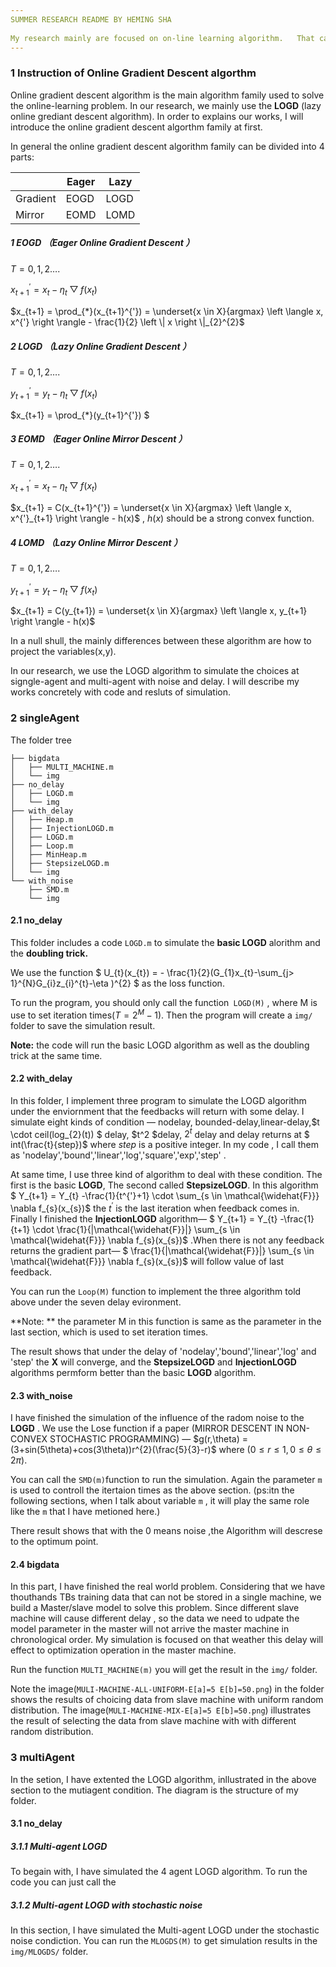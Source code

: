 ```yaml
---
SUMMER RESEARCH README BY HEMING SHA
 
My research mainly are focused on on-line learning algorithm.   That can be divided into two parts — single-agent and multi-agent. I will fully illustrate my results in the following parts.
---
```


### 1 Instruction of Online Gradient Descent algorthm

Online gradient descent algorithm is the main algorithm family used to solve the online-learning problem.  In our research, we mainly use the **LOGD** (lazy online grediant descent algorithm). In order to explains our works, I will introduce the online gradient descent algorthm family at first.

In general the online gradient descent algorithm family can be divided into 4 parts:

|          | Eager | Lazy |
| -------- | ----- | ---- |
| Gradient | EOGD  | LOGD |
| Mirror   | EOMD  | LOMD |

##### 1 EOGD  （Eager Online Gradient Descent ）

$T = 0,1,2….$

$x_{t+1}^{'} = x_{t} - \eta_{t} \bigtriangledown f(x_{t})$ 

$x_{t+1} = \prod_{*}(x_{t+1}^{'}) = \underset{x \in X}{argmax} \left \langle x, x^{'}  \right \rangle - \frac{1}{2} \left \| x \right \|_{2}^{2}$

##### 2 LOGD  （Lazy Online Gradient Descent ）

$T = 0,1,2….$

$y_{t+1}^{'} = y_{t} - \eta_{t} \bigtriangledown f(x_{t})$ 

$x_{t+1} = \prod_{*}(y_{t+1}^{'}) $  

##### 3 EOMD  （Eager Online Mirror Descent ）

$T = 0,1,2….$

$x_{t+1}^{'} = x_{t} - \eta_{t} \bigtriangledown f(x_{t})$ 

$x_{t+1} = C(x_{t+1}^{'}) =  \underset{x \in X}{argmax} \left \langle x, x^{'}_{t+1}  \right \rangle - h(x)$  , $h(x)$ should be a strong convex function.

##### 4  LOMD  （Lazy Online Mirror Descent ）

$T = 0,1,2….$

$y_{t+1}^{'} = y_{t} - \eta_{t} \bigtriangledown f(x_{t})$ 

$x_{t+1} = C(y_{t+1}) =  \underset{x \in X}{argmax} \left \langle x, y_{t+1}  \right \rangle - h(x)$  

In a null shull, the mainly differences between these algorithm are how to project the variables(x,y). 

In our research, we use the LOGD algorithm to simulate the choices at signgle-agent and multi-agent with noise and delay. I will describe my works concretely with code and resluts of simulation.

### 2 singleAgent 

The folder tree

```
├── bigdata
│   ├── MULTI_MACHINE.m
│   └── img
├── no_delay
│   ├── LOGD.m
│   └── img
├── with_delay
│   ├── Heap.m
│   ├── InjectionLOGD.m
│   ├── LOGD.m
│   ├── Loop.m
│   ├── MinHeap.m
│   ├── StepsizeLOGD.m
│   └── img
└── with_noise
    ├── SMD.m
    └── img
```

#### 2.1 no_delay

This folder includes a code `LOGD.m`  to simulate the **basic LOGD** alorithm and the **doubling trick.**

We use the function $ U_{t}(x_{t}) = - \frac{1}{2}(G_{1}x_{t}-\sum_{j> 1}^{N}G_{i}z_{i}^{t}-\eta )^{2} $ as the loss function.

To run the program, you should only call the function` LOGD(M)` , where M is use to set iteration times($T = 2^M -1$). Then the program will create a `img/` folder to save the simulation result. 

**Note:** the code will run the basic LOGD algorithm as well as the doubling trick at the same time.

#### 2.2 with_delay

In this folder, I implement three program to simulate the LOGD algorithm under the enviornment that the feedbacks will return with some delay. I simulate  eight kinds of condition — nodelay, bounded-delay,linear-delay,$t \cdot ceil(log_{2}(t)) $ delay, $t^2 $delay, $2^t$ delay and delay returns at $ int(\frac{t}{step})$ where *step* is a positive integer. In my code , I call them as 'nodelay','bound','linear','log','square','exp','step' . 

At same time, I use three kind of algorithm to deal with these condition. The first is the basic **LOGD**, The second called **StepsizeLOGD**. In this algorithm $ Y_{t+1} = Y_{t} -\frac{1}{t^{'}+1} \cdot  \sum_{s \in \mathcal{\widehat{F}}} \nabla f_{s}(x_{s})$ the $t^{'}$ is the last iteration when feedback comes in. Finally I finished the **InjectionLOGD** algorithm— $ Y_{t+1} = Y_{t} -\frac{1}{t+1} \cdot \frac{1}{|\mathcal{\widehat{F}}|} \sum_{s \in \mathcal{\widehat{F}}} \nabla f_{s}(x_{s})$ .When there is not any feedback returns the gradient part— $ \frac{1}{|\mathcal{\widehat{F}}|} \sum_{s \in \mathcal{\widehat{F}}} \nabla f_{s}(x_{s})$  will follow value of  last feedback. 

You can run the `Loop(M)` function to implement the three algorithm told above under the seven delay evironment. 

**Note: ** the parameter M in this function is same as the parameter in the last section, which is used to set iteration times.

The result shows that under the delay of 'nodelay','bound','linear','log' and 'step' the **X** will converge, and the **StepsizeLOGD** and **InjectionLOGD**  algorithms permform better than the basic **LOGD** algorithm.

#### 2.3 with_noise

I have finished the simulation of the influence of the radom noise to the **LOGD** . We use the Lose function if a paper (MIRROR DESCENT IN NON-CONVEX STOCHASTIC PROGRAMMING) — $g(r,\theta) = (3+sin(5\theta)+cos(3\theta))r^{2}(\frac{5}{3}-r)$ where ($0\leq r \leq 1, 0\leq \theta \leq 2\pi$).

You can call the `SMD(m)`function to run the simulation. Again the parameter `m` is used to controll the itertaion times as the above section. (ps:itn the following sections, when I talk about variable `m` , it will play the same role like the `m` that I have metioned here.)

There result shows that with the 0 means noise ,the Algorithm will descrese to the optimum point.

#### 2.4  bigdata

In this part, I have finished the real world problem. Considering that we have thouthands TBs training data that can not be stored in a single machine, we build a Master/slave  model to solve this problem. Since different slave  machine will cause different delay , so the data we need to udpate the model parameter in the master will not arrive the master machine in chronological order. My simulation is focused on that weather this delay will effect to optimization operation in the master machine. 

Run the function `MULTI_MACHINE(m)` you will get the result in the `img/` folder.

Note the image(`MULI-MACHINE-ALL-UNIFORM-E[a]=5 E[b]=50.png`) in the folder shows the results of choicing data from slave machine with uniform random distribution. The image(`MULI-MACHINE-MIX-E[a]=5 E[b]=50.png`) illustrates the result of selecting the  data from slave machine with with different random distribution.

### 3 multiAgent

In the setion, I have extented the LOGD algorithm, inllustrated in the above section to the mutiagent condition. The diagram is the structure of my folder. 

#### 3.1 no_delay

##### 3.1.1 Multi-agent LOGD

To begain with, I have simulated the 4 agent LOGD algorithm. To run the code you can just call the 

##### 3.1.2 Multi-agent LOGD with stochastic noise

In this section, I have simulated the  Multi-agent LOGD under the stochastic noise condiction. You can run the `MLOGDS(M)` to get simulation results in the `img/MLOGDS/` folder.



